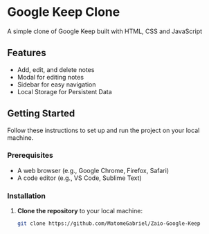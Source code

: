 # Google Keep Clone

A simple clone of Google Keep built with HTML, CSS and JavaScript

## Features

- Add, edit, and delete notes
- Modal for editing notes
- Sidebar for easy navigation
- Local Storage for Persistent Data

## Getting Started

Follow these instructions to set up and run the project on your local machine.

### Prerequisites

- A web browser (e.g., Google Chrome, Firefox, Safari)
- A code editor (e.g., VS Code, Sublime Text)

### Installation

1. **Clone the repository** to your local machine:
   ```bash
   git clone https://github.com/MatomeGabriel/Zaio-Google-Keep
   ```
